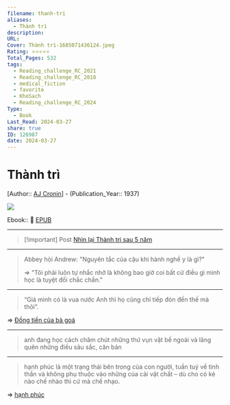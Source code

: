 ```yaml
---
filename: thanh-tri
aliases:
  - Thành trì
description: 
URL: 
Cover: Thành trì-1685071436124.jpeg
Rating: ⭐⭐⭐⭐⭐
Total_Pages: 532
tags:
  - Reading_challenge_RC_2021
  - Reading_challenge_RC_2018
  - medical_fiction
  - favorite
  - KhoSach
  - Reading_challenge_RC_2024
Type:
  - Book
Last_Read: 2024-03-27
share: true
ID: 126987
date: 2024-03-27
---
```

# Thành trì
[Author:: [AJ Cronin](../../AJ%20Cronin.md)] - (Publication_Year:: 1937)

![](https://i.imgur.com/Qey6Bch.jpg)

Ebook:: 📘 [EPUB](https://onedrive.live.com/download?resid=E92BC60129512289%21131&authkey=!AEps34BmYhxeQ9Q)

---

> [!important] Post
> [Nhìn lại Thành trì sau 5 năm](./review-thanh-tri.md)

---

> Abbey hỏi Andrew: "Nguyên tắc của cậu khi hành nghề y là gì?"
> 
> ⇒ "Tôi phải luôn tự nhắc nhở là không bao giờ coi bất cứ điều gì mình học là tuyệt đối chắc chắn."

---

> “Giá mình có là vua nước Anh thì họ cũng chỉ tiếp đón đến thế mà thôi”.

=> [Đồng tiền của bà goá](%C4%90%E1%BB%93ng%20ti%E1%BB%81n%20c%E1%BB%A7a%20b%C3%A0%20go%C3%A1.md)

---

> anh đang học cách chăm chút những thứ vụn vặt bề ngoài và lãng quên những điều sâu sắc, căn bản

---

> hạnh phúc là một trạng thái bên trong của con người, tuần tuý về tinh thần và không phụ thuộc vào những của cải vật chất – dù cho có kẻ nào chế nhào thì cứ mà chế nhạo.

=> [hạnh phúc](h%E1%BA%A1nh%20ph%C3%BAc.md)